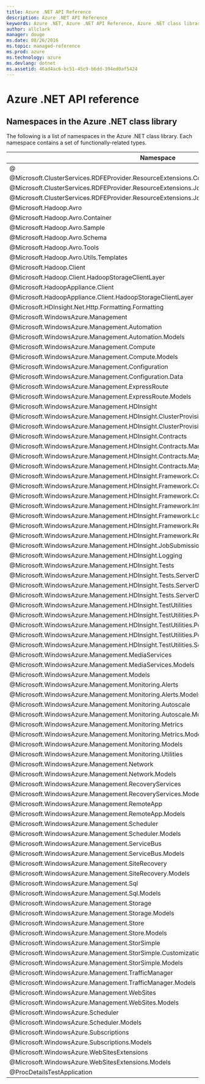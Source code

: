 ```yaml
---
title: Azure .NET API Reference 
description: Azure .NET API Reference 
keywords: Azure .NET, Azure .NET API Reference, Azure .NET class library
author: allclark
manager: douge
ms.date: 08/26/2016
ms.topic: managed-reference
ms.prod: azure
ms.technology: azure
ms.devlang: dotnet
ms.assetid: 46ad4ac6-bc51-45c9-b6dd-394ed0af5424
---
```


# Azure .NET API reference

## Namespaces in the Azure .NET class library

The following is a list of namespaces in the Azure .NET class library. Each namespace contains a set of functionally-related types.

<table class="table table-bordered table-striped table-condensed">
<thead>
   <tr>
      <th>Namespace</th>
      <th>Description</th>
   </tr>
</thead>
<tr>
   <td>@</td>
   <td>
    </td>
</tr>
<tr>
   <td>@Microsoft.ClusterServices.RDFEProvider.ResourceExtensions.Common.Models</td>
   <td>
    </td>
</tr>
<tr>
   <td>@Microsoft.ClusterServices.RDFEProvider.ResourceExtensions.JobSubmission</td>
   <td>
    </td>
</tr>
<tr>
   <td>@Microsoft.ClusterServices.RDFEProvider.ResourceExtensions.JobSubmission.Models</td>
   <td>
    </td>
</tr>
<tr>
   <td>@Microsoft.Hadoop.Avro</td>
   <td>
    </td>
</tr>
<tr>
   <td>@Microsoft.Hadoop.Avro.Container</td>
   <td>
    </td>
</tr>
<tr>
   <td>@Microsoft.Hadoop.Avro.Sample</td>
   <td>
    </td>
</tr>
<tr>
   <td>@Microsoft.Hadoop.Avro.Schema</td>
   <td>
    </td>
</tr>
<tr>
   <td>@Microsoft.Hadoop.Avro.Tools</td>
   <td>
    </td>
</tr>
<tr>
   <td>@Microsoft.Hadoop.Avro.Utils.Templates</td>
   <td>
    </td>
</tr>
<tr>
   <td>@Microsoft.Hadoop.Client</td>
   <td>
    </td>
</tr>
<tr>
   <td>@Microsoft.Hadoop.Client.HadoopStorageClientLayer</td>
   <td>
    </td>
</tr>
<tr>
   <td>@Microsoft.HadoopAppliance.Client</td>
   <td>
    </td>
</tr>
<tr>
   <td>@Microsoft.HadoopAppliance.Client.HadoopStorageClientLayer</td>
   <td>
    </td>
</tr>
<tr>
   <td>@Microsoft.HDInsight.Net.Http.Formatting.Formatting</td>
   <td>
    </td>
</tr>
<tr>
   <td>@Microsoft.WindowsAzure.Management</td>
   <td>
    </td>
</tr>
<tr>
   <td>@Microsoft.WindowsAzure.Management.Automation</td>
   <td>
    </td>
</tr>
<tr>
   <td>@Microsoft.WindowsAzure.Management.Automation.Models</td>
   <td>
    </td>
</tr>
<tr>
   <td>@Microsoft.WindowsAzure.Management.Compute</td>
   <td>
    </td>
</tr>
<tr>
   <td>@Microsoft.WindowsAzure.Management.Compute.Models</td>
   <td>
    </td>
</tr>
<tr>
   <td>@Microsoft.WindowsAzure.Management.Configuration</td>
   <td>
    </td>
</tr>
<tr>
   <td>@Microsoft.WindowsAzure.Management.Configuration.Data</td>
   <td>
    </td>
</tr>
<tr>
   <td>@Microsoft.WindowsAzure.Management.ExpressRoute</td>
   <td>
    </td>
</tr>
<tr>
   <td>@Microsoft.WindowsAzure.Management.ExpressRoute.Models</td>
   <td>
    </td>
</tr>
<tr>
   <td>@Microsoft.WindowsAzure.Management.HDInsight</td>
   <td>
    </td>
</tr>
<tr>
   <td>@Microsoft.WindowsAzure.Management.HDInsight.ClusterProvisioning</td>
   <td>
    </td>
</tr>
<tr>
   <td>@Microsoft.WindowsAzure.Management.HDInsight.ClusterProvisioning.Data</td>
   <td>
    </td>
</tr>
<tr>
   <td>@Microsoft.WindowsAzure.Management.HDInsight.Contracts</td>
   <td>
    </td>
</tr>
<tr>
   <td>@Microsoft.WindowsAzure.Management.HDInsight.Contracts.March2013</td>
   <td>
    </td>
</tr>
<tr>
   <td>@Microsoft.WindowsAzure.Management.HDInsight.Contracts.May2013</td>
   <td>
    </td>
</tr>
<tr>
   <td>@Microsoft.WindowsAzure.Management.HDInsight.Contracts.May2014</td>
   <td>
    </td>
</tr>
<tr>
   <td>@Microsoft.WindowsAzure.Management.HDInsight.Framework.Core</td>
   <td>
    </td>
</tr>
<tr>
   <td>@Microsoft.WindowsAzure.Management.HDInsight.Framework.Core.Library.WebRequest</td>
   <td>
    </td>
</tr>
<tr>
   <td>@Microsoft.WindowsAzure.Management.HDInsight.Framework.Core.Retries</td>
   <td>
    </td>
</tr>
<tr>
   <td>@Microsoft.WindowsAzure.Management.HDInsight.Framework.Internal</td>
   <td>
    </td>
</tr>
<tr>
   <td>@Microsoft.WindowsAzure.Management.HDInsight.Framework.Logging</td>
   <td>
    </td>
</tr>
<tr>
   <td>@Microsoft.WindowsAzure.Management.HDInsight.Framework.Rest</td>
   <td>
    </td>
</tr>
<tr>
   <td>@Microsoft.WindowsAzure.Management.HDInsight.Framework.Rest.CodeGen</td>
   <td>
    </td>
</tr>
<tr>
   <td>@Microsoft.WindowsAzure.Management.HDInsight.JobSubmission</td>
   <td>
    </td>
</tr>
<tr>
   <td>@Microsoft.WindowsAzure.Management.HDInsight.Logging</td>
   <td>
    </td>
</tr>
<tr>
   <td>@Microsoft.WindowsAzure.Management.HDInsight.Tests</td>
   <td>
    </td>
</tr>
<tr>
   <td>@Microsoft.WindowsAzure.Management.HDInsight.Tests.ServerDataObjects</td>
   <td>
    </td>
</tr>
<tr>
   <td>@Microsoft.WindowsAzure.Management.HDInsight.Tests.ServerDataObjects.Rdfe</td>
   <td>
    </td>
</tr>
<tr>
   <td>@Microsoft.WindowsAzure.Management.HDInsight.Tests.ServerDataObjects.RdfeE</td>
   <td>
    </td>
</tr>
<tr>
   <td>@Microsoft.WindowsAzure.Management.HDInsight.TestUtilities</td>
   <td>
    </td>
</tr>
<tr>
   <td>@Microsoft.WindowsAzure.Management.HDInsight.TestUtilities.PowerShellTestAbstraction.Concreates</td>
   <td>
    </td>
</tr>
<tr>
   <td>@Microsoft.WindowsAzure.Management.HDInsight.TestUtilities.PowerShellTestAbstraction.Disposable</td>
   <td>
    </td>
</tr>
<tr>
   <td>@Microsoft.WindowsAzure.Management.HDInsight.TestUtilities.PowerShellTestAbstraction.Interfaces</td>
   <td>
    </td>
</tr>
<tr>
   <td>@Microsoft.WindowsAzure.Management.HDInsight.TestUtilities.ServerDataObjects</td>
   <td>
    </td>
</tr>
<tr>
   <td>@Microsoft.WindowsAzure.Management.MediaServices</td>
   <td>
    </td>
</tr>
<tr>
   <td>@Microsoft.WindowsAzure.Management.MediaServices.Models</td>
   <td>
    </td>
</tr>
<tr>
   <td>@Microsoft.WindowsAzure.Management.Models</td>
   <td>
    </td>
</tr>
<tr>
   <td>@Microsoft.WindowsAzure.Management.Monitoring.Alerts</td>
   <td>
    </td>
</tr>
<tr>
   <td>@Microsoft.WindowsAzure.Management.Monitoring.Alerts.Models</td>
   <td>
    </td>
</tr>
<tr>
   <td>@Microsoft.WindowsAzure.Management.Monitoring.Autoscale</td>
   <td>
    </td>
</tr>
<tr>
   <td>@Microsoft.WindowsAzure.Management.Monitoring.Autoscale.Models</td>
   <td>
    </td>
</tr>
<tr>
   <td>@Microsoft.WindowsAzure.Management.Monitoring.Metrics</td>
   <td>
    </td>
</tr>
<tr>
   <td>@Microsoft.WindowsAzure.Management.Monitoring.Metrics.Models</td>
   <td>
    </td>
</tr>
<tr>
   <td>@Microsoft.WindowsAzure.Management.Monitoring.Models</td>
   <td>
    </td>
</tr>
<tr>
   <td>@Microsoft.WindowsAzure.Management.Monitoring.Utilities</td>
   <td>
    </td>
</tr>
<tr>
   <td>@Microsoft.WindowsAzure.Management.Network</td>
   <td>
    </td>
</tr>
<tr>
   <td>@Microsoft.WindowsAzure.Management.Network.Models</td>
   <td>
    </td>
</tr>
<tr>
   <td>@Microsoft.WindowsAzure.Management.RecoveryServices</td>
   <td>
    </td>
</tr>
<tr>
   <td>@Microsoft.WindowsAzure.Management.RecoveryServices.Models</td>
   <td>
    </td>
</tr>
<tr>
   <td>@Microsoft.WindowsAzure.Management.RemoteApp</td>
   <td>
    </td>
</tr>
<tr>
   <td>@Microsoft.WindowsAzure.Management.RemoteApp.Models</td>
   <td>
    </td>
</tr>
<tr>
   <td>@Microsoft.WindowsAzure.Management.Scheduler</td>
   <td>
    </td>
</tr>
<tr>
   <td>@Microsoft.WindowsAzure.Management.Scheduler.Models</td>
   <td>
    </td>
</tr>
<tr>
   <td>@Microsoft.WindowsAzure.Management.ServiceBus</td>
   <td>
    </td>
</tr>
<tr>
   <td>@Microsoft.WindowsAzure.Management.ServiceBus.Models</td>
   <td>
    </td>
</tr>
<tr>
   <td>@Microsoft.WindowsAzure.Management.SiteRecovery</td>
   <td>
    </td>
</tr>
<tr>
   <td>@Microsoft.WindowsAzure.Management.SiteRecovery.Models</td>
   <td>
    </td>
</tr>
<tr>
   <td>@Microsoft.WindowsAzure.Management.Sql</td>
   <td>
    </td>
</tr>
<tr>
   <td>@Microsoft.WindowsAzure.Management.Sql.Models</td>
   <td>
    </td>
</tr>
<tr>
   <td>@Microsoft.WindowsAzure.Management.Storage</td>
   <td>
    </td>
</tr>
<tr>
   <td>@Microsoft.WindowsAzure.Management.Storage.Models</td>
   <td>
    </td>
</tr>
<tr>
   <td>@Microsoft.WindowsAzure.Management.Store</td>
   <td>
    </td>
</tr>
<tr>
   <td>@Microsoft.WindowsAzure.Management.Store.Models</td>
   <td>
    </td>
</tr>
<tr>
   <td>@Microsoft.WindowsAzure.Management.StorSimple</td>
   <td>
    </td>
</tr>
<tr>
   <td>@Microsoft.WindowsAzure.Management.StorSimple.Customization.Models</td>
   <td>
    </td>
</tr>
<tr>
   <td>@Microsoft.WindowsAzure.Management.StorSimple.Models</td>
   <td>
    </td>
</tr>
<tr>
   <td>@Microsoft.WindowsAzure.Management.TrafficManager</td>
   <td>
    </td>
</tr>
<tr>
   <td>@Microsoft.WindowsAzure.Management.TrafficManager.Models</td>
   <td>
    </td>
</tr>
<tr>
   <td>@Microsoft.WindowsAzure.Management.WebSites</td>
   <td>
    </td>
</tr>
<tr>
   <td>@Microsoft.WindowsAzure.Management.WebSites.Models</td>
   <td>
    </td>
</tr>
<tr>
   <td>@Microsoft.WindowsAzure.Scheduler</td>
   <td>
    </td>
</tr>
<tr>
   <td>@Microsoft.WindowsAzure.Scheduler.Models</td>
   <td>
    </td>
</tr>
<tr>
   <td>@Microsoft.WindowsAzure.Subscriptions</td>
   <td>
    </td>
</tr>
<tr>
   <td>@Microsoft.WindowsAzure.Subscriptions.Models</td>
   <td>
    </td>
</tr>
<tr>
   <td>@Microsoft.WindowsAzure.WebSitesExtensions</td>
   <td>
    </td>
</tr>
<tr>
   <td>@Microsoft.WindowsAzure.WebSitesExtensions.Models</td>
   <td>
    </td>
</tr>
<tr>
   <td>@ProcDetailsTestApplication</td>
   <td>
    </td>
</tr>
</table>